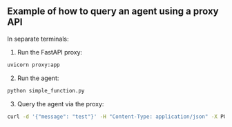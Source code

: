 ## Example of how to query an agent using a proxy API

In separate terminals:

1. Run the FastAPI proxy:
```bash
uvicorn proxy:app
```

2. Run the agent:
```bash
python simple_function.py
```

3. Query the agent via the proxy:
```bash
curl -d '{"message": "test"}' -H "Content-Type: application/json" -X POST http://localhost:8000/endpoint
```

